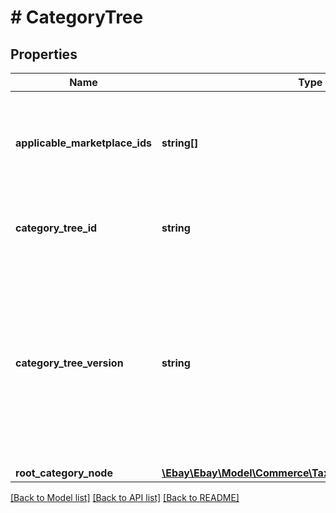 # # CategoryTree

## Properties

Name | Type | Description | Notes
------------ | ------------- | ------------- | -------------
**applicable_marketplace_ids** | **string[]** | A list of one or more identifiers of the eBay marketplaces that use this category tree. | [optional]
**category_tree_id** | **string** | The unique identifier of this eBay category tree. | [optional]
**category_tree_version** | **string** | The version of this category tree. It&#39;s a good idea to cache this value for comparison so you can determine if this category tree has been modified in subsequent calls. | [optional]
**root_category_node** | [**\Ebay\Ebay\Model\Commerce\Taxonomy\CategoryTreeNode**](CategoryTreeNode.md) |  | [optional]

[[Back to Model list]](../../README.md#models) [[Back to API list]](../../README.md#endpoints) [[Back to README]](../../README.md)
